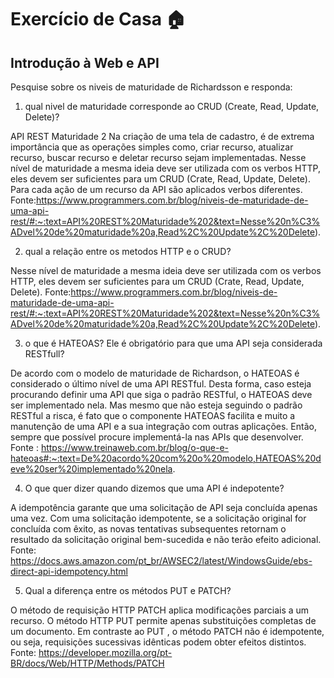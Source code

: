 # Exercício de Casa 🏠 

## Introdução à Web e API

Pesquise sobre os niveis de maturidade de Richardsson e responda:
1) qual nivel de maturidade corresponde ao CRUD (Create, Read, Update, Delete)?

API REST Maturidade 2
Na criação de uma tela de cadastro, é de extrema importância que as operações simples como, criar recurso, atualizar recurso, buscar recurso e deletar recurso sejam implementadas. Nesse nível de maturidade a mesma ideia deve ser utilizada com os verbos HTTP, eles devem ser suficientes para um CRUD (Crate, Read, Update, Delete). Para cada ação de um recurso da API são aplicados verbos diferentes.
Fonte:https://www.programmers.com.br/blog/niveis-de-maturidade-de-uma-api-rest/#:~:text=API%20REST%20Maturidade%202&text=Nesse%20n%C3%ADvel%20de%20maturidade%20a,Read%2C%20Update%2C%20Delete).

2) qual a relação entre os metodos HTTP e o CRUD?

Nesse nível de maturidade a mesma ideia deve ser utilizada com os verbos HTTP, eles devem ser suficientes para um CRUD (Crate, Read, Update, Delete).
Fonte:https://www.programmers.com.br/blog/niveis-de-maturidade-de-uma-api-rest/#:~:text=API%20REST%20Maturidade%202&text=Nesse%20n%C3%ADvel%20de%20maturidade%20a,Read%2C%20Update%2C%20Delete).

3) o que é HATEOAS? Ele é obrigatório para que uma API seja considerada RESTfull?

De acordo com o modelo de maturidade de Richardson, o HATEOAS é considerado o último nível de uma API RESTful. Desta forma, caso esteja procurando definir uma API que siga o padrão RESTful, o HATEOAS deve ser implementado nela.
Mas mesmo que não esteja seguindo o padrão RESTful a risca, é fato que o componente HATEOAS facilita e muito a manutenção de uma API e a sua integração com outras aplicações. Então, sempre que possível procure implementá-la nas APIs que desenvolver.
Fonte : https://www.treinaweb.com.br/blog/o-que-e-hateoas#:~:text=De%20acordo%20com%20o%20modelo,HATEOAS%20deve%20ser%20implementado%20nela.

4) O que quer dizer quando dizemos que uma API é indepotente?

A idempotência garante que uma solicitação de API seja concluída apenas uma vez. Com uma solicitação idempotente, se a solicitação original for concluída com êxito, as novas tentativas subsequentes retornam o resultado da solicitação original bem-sucedida e não terão efeito adicional.
Fonte: https://docs.aws.amazon.com/pt_br/AWSEC2/latest/WindowsGuide/ebs-direct-api-idempotency.html

5) Qual a diferença entre os métodos PUT e PATCH?

O método de requisição HTTP PATCH aplica modificações parciais a um recurso. O método HTTP PUT permite apenas substituições completas de um documento. Em contraste ao PUT , o método PATCH não é idempotente, ou seja, requisições sucessivas idênticas podem obter efeitos distintos.
Fonte: https://developer.mozilla.org/pt-BR/docs/Web/HTTP/Methods/PATCH

